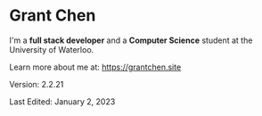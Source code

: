 # Grant Chen

I'm a **full stack developer** and a **Computer Science** student at the University of Waterloo.

Learn more about me at: https://grantchen.site

Version: 2.2.21

Last Edited: January 2, 2023
